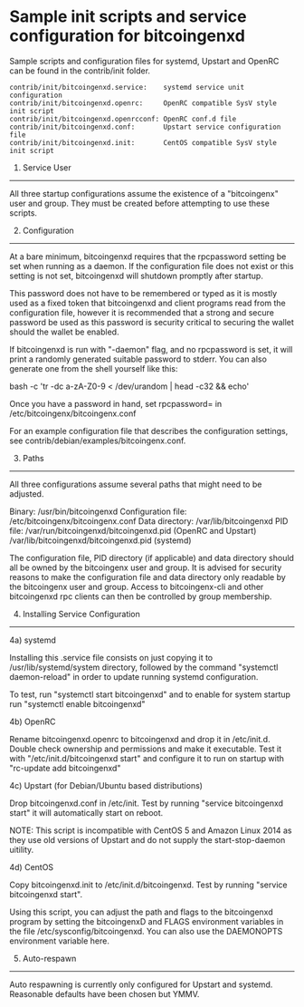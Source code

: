 Sample init scripts and service configuration for bitcoingenxd
==========================================================

Sample scripts and configuration files for systemd, Upstart and OpenRC
can be found in the contrib/init folder.

    contrib/init/bitcoingenxd.service:    systemd service unit configuration
    contrib/init/bitcoingenxd.openrc:     OpenRC compatible SysV style init script
    contrib/init/bitcoingenxd.openrcconf: OpenRC conf.d file
    contrib/init/bitcoingenxd.conf:       Upstart service configuration file
    contrib/init/bitcoingenxd.init:       CentOS compatible SysV style init script

1. Service User
---------------------------------

All three startup configurations assume the existence of a "bitcoingenx" user
and group.  They must be created before attempting to use these scripts.

2. Configuration
---------------------------------

At a bare minimum, bitcoingenxd requires that the rpcpassword setting be set
when running as a daemon.  If the configuration file does not exist or this
setting is not set, bitcoingenxd will shutdown promptly after startup.

This password does not have to be remembered or typed as it is mostly used
as a fixed token that bitcoingenxd and client programs read from the configuration
file, however it is recommended that a strong and secure password be used
as this password is security critical to securing the wallet should the
wallet be enabled.

If bitcoingenxd is run with "-daemon" flag, and no rpcpassword is set, it will
print a randomly generated suitable password to stderr.  You can also
generate one from the shell yourself like this:

bash -c 'tr -dc a-zA-Z0-9 < /dev/urandom | head -c32 && echo'

Once you have a password in hand, set rpcpassword= in /etc/bitcoingenx/bitcoingenx.conf

For an example configuration file that describes the configuration settings,
see contrib/debian/examples/bitcoingenx.conf.

3. Paths
---------------------------------

All three configurations assume several paths that might need to be adjusted.

Binary:              /usr/bin/bitcoingenxd
Configuration file:  /etc/bitcoingenx/bitcoingenx.conf
Data directory:      /var/lib/bitcoingenxd
PID file:            /var/run/bitcoingenxd/bitcoingenxd.pid (OpenRC and Upstart)
                     /var/lib/bitcoingenxd/bitcoingenxd.pid (systemd)

The configuration file, PID directory (if applicable) and data directory
should all be owned by the bitcoingenx user and group.  It is advised for security
reasons to make the configuration file and data directory only readable by the
bitcoingenx user and group.  Access to bitcoingenx-cli and other bitcoingenxd rpc clients
can then be controlled by group membership.

4. Installing Service Configuration
-----------------------------------

4a) systemd

Installing this .service file consists on just copying it to
/usr/lib/systemd/system directory, followed by the command
"systemctl daemon-reload" in order to update running systemd configuration.

To test, run "systemctl start bitcoingenxd" and to enable for system startup run
"systemctl enable bitcoingenxd"

4b) OpenRC

Rename bitcoingenxd.openrc to bitcoingenxd and drop it in /etc/init.d.  Double
check ownership and permissions and make it executable.  Test it with
"/etc/init.d/bitcoingenxd start" and configure it to run on startup with
"rc-update add bitcoingenxd"

4c) Upstart (for Debian/Ubuntu based distributions)

Drop bitcoingenxd.conf in /etc/init.  Test by running "service bitcoingenxd start"
it will automatically start on reboot.

NOTE: This script is incompatible with CentOS 5 and Amazon Linux 2014 as they
use old versions of Upstart and do not supply the start-stop-daemon uitility.

4d) CentOS

Copy bitcoingenxd.init to /etc/init.d/bitcoingenxd. Test by running "service bitcoingenxd start".

Using this script, you can adjust the path and flags to the bitcoingenxd program by
setting the bitcoingenxD and FLAGS environment variables in the file
/etc/sysconfig/bitcoingenxd. You can also use the DAEMONOPTS environment variable here.

5. Auto-respawn
-----------------------------------

Auto respawning is currently only configured for Upstart and systemd.
Reasonable defaults have been chosen but YMMV.
